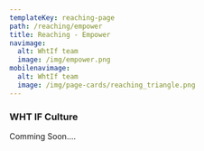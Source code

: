 ```yaml
---
templateKey: reaching-page
path: /reaching/empower
title: Reaching - Empower
navimage:
  alt: WhtIf team
  image: /img/empower.png
mobilenavimage:
  alt: WhtIf team
  image: /img/page-cards/reaching_triangle.png
---
```


### WHT IF Culture

Comming Soon....
